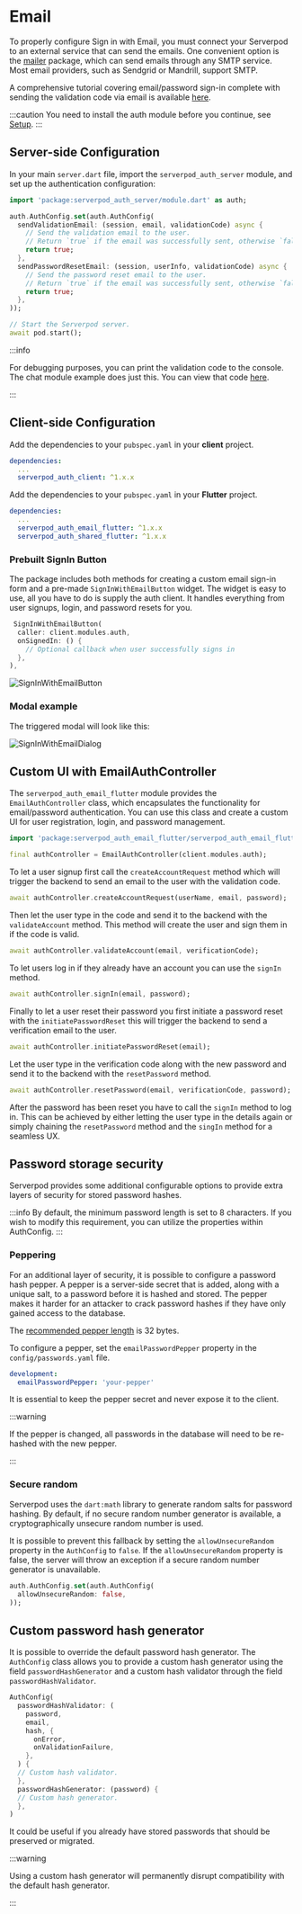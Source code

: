 # Email

To properly configure Sign in with Email, you must connect your Serverpod to an external service that can send the emails. One convenient option is the [mailer](https://pub.dev/packages/mailer) package, which can send emails through any SMTP service. Most email providers, such as Sendgrid or Mandrill, support SMTP.

A comprehensive tutorial covering email/password sign-in complete with sending the validation code via email is available [here](https://medium.com/serverpod/getting-started-with-serverpod-authentication-part-1-72c25280e6e9).

:::caution
You need to install the auth module before you continue, see [Setup](../setup).
:::

## Server-side Configuration

In your main `server.dart` file,  import the `serverpod_auth_server` module, and set up the authentication configuration:

```dart
import 'package:serverpod_auth_server/module.dart' as auth;

auth.AuthConfig.set(auth.AuthConfig(
  sendValidationEmail: (session, email, validationCode) async {
    // Send the validation email to the user.
    // Return `true` if the email was successfully sent, otherwise `false`.
    return true;
  },
  sendPasswordResetEmail: (session, userInfo, validationCode) async {
    // Send the password reset email to the user.
    // Return `true` if the email was successfully sent, otherwise `false`.
    return true;
  },
));

// Start the Serverpod server.
await pod.start();
```

:::info

For debugging purposes, you can print the validation code to the console. The chat module example does just this. You can view that code [here](https://github.com/serverpod/serverpod/blob/main/examples/chat/chat_server/lib/server.dart).

:::

## Client-side Configuration

Add the dependencies to your `pubspec.yaml` in your **client** project.

```yaml
dependencies:
  ...
  serverpod_auth_client: ^1.x.x
```

Add the dependencies to your `pubspec.yaml` in your **Flutter** project.

```yaml
dependencies:
  ...
  serverpod_auth_email_flutter: ^1.x.x
  serverpod_auth_shared_flutter: ^1.x.x
```

### Prebuilt SignIn Button

The package includes both methods for creating a custom email sign-in form and a pre-made `SignInWithEmailButton` widget. The widget is easy to use, all you have to do is supply the auth client. It handles everything from user signups, login, and password resets for you.

```dart
 SignInWithEmailButton(
  caller: client.modules.auth,
  onSignedIn: () {
    // Optional callback when user successfully signs in
  },
),
```

![SignInWithEmailButton](/img/authentication/providers/email/1-sign-in-with-email-button.png)

### Modal example

The triggered modal will look like this:

![SignInWithEmailDialog](/img/authentication/providers/email/2-auth-email-dialog.png)

## Custom UI with EmailAuthController

The `serverpod_auth_email_flutter` module provides the `EmailAuthController` class, which encapsulates the functionality for email/password authentication. You can use this class and create a custom UI for user registration, login, and password management.

```dart
import 'package:serverpod_auth_email_flutter/serverpod_auth_email_flutter.dart';

final authController = EmailAuthController(client.modules.auth);
```

To let a user signup first call the `createAccountRequest` method which will trigger the backend to send an email to the user with the validation code.

```dart
await authController.createAccountRequest(userName, email, password);
```

Then let the user type in the code and send it to the backend with the `validateAccount` method. This method will create the user and sign them in if the code is valid.

```dart
await authController.validateAccount(email, verificationCode);
```

To let users log in if they already have an account you can use the `signIn` method.

```dart
await authController.signIn(email, password);
```

Finally to let a user reset their password you first initiate a password reset with the `initiatePasswordReset` this will trigger the backend to send a verification email to the user.

```dart
await authController.initiatePasswordReset(email);
```

Let the user type in the verification code along with the new password and send it to the backend with the `resetPassword` method.

```dart
await authController.resetPassword(email, verificationCode, password);
```

After the password has been reset you have to call the `signIn` method to log in. This can be achieved by either letting the user type in the details again or simply chaining the `resetPassword` method and the `singIn` method for a seamless UX.

## Password storage security

Serverpod provides some additional configurable options to provide extra layers of security for stored password hashes.

:::info
By default, the minimum password length is set to 8 characters. If you wish to modify this requirement, you can utilize the properties within AuthConfig.
:::

### Peppering

For an additional layer of security, it is possible to configure a password hash pepper. A pepper is a server-side secret that is added, along with a unique salt, to a password before it is hashed and stored. The pepper makes it harder for an attacker to crack password hashes if they have only gained access to the database.

The [recommended pepper length](https://www.ietf.org/archive/id/draft-ietf-kitten-password-storage-04.html#name-storage-2) is 32 bytes.

To configure a pepper, set the `emailPasswordPepper` property in the `config/passwords.yaml` file.

```yaml
development:
  emailPasswordPepper: 'your-pepper'
```

 It is essential to keep the pepper secret and never expose it to the client.

:::warning

If the pepper is changed, all passwords in the database will need to be re-hashed with the new pepper.

:::

### Secure random

Serverpod uses the `dart:math` library to generate random salts for password hashing. By default, if no secure random number generator is available, a cryptographically unsecure random number is used.

It is possible to prevent this fallback by setting the `allowUnsecureRandom` property in the `AuthConfig` to `false`. If the `allowUnsecureRandom` property is false, the server will throw an exception if a secure random number generator is unavailable.

```dart
auth.AuthConfig.set(auth.AuthConfig(
  allowUnsecureRandom: false,
));
```

## Custom password hash generator

It is possible to override the default password hash generator. The `AuthConfig` class allows you to provide a custom hash generator using the field `passwordHashGenerator` and a custom hash validator through the field `passwordHashValidator`.

```dart
AuthConfig(
  passwordHashValidator: (
    password,
    email,
    hash, {
      onError,
      onValidationFailure,
    },
  ) {
  // Custom hash validator.
  },
  passwordHashGenerator: (password) {
  // Custom hash generator.
  },
)

```

It could be useful if you already have stored passwords that should be preserved or migrated.

:::warning

Using a custom hash generator will permanently disrupt compatibility with the default hash generator.

:::